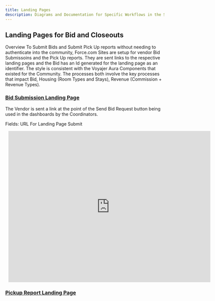 ```yaml
---
title: Landing Pages
description: Diagrams and Documentation for Specific Workflows in the System
---
```


## Landing Pages for Bid and Closeouts

Overview
To Submit Bids and Submit Pick Up reports without needing to authenticate into the community, Force.com Sites are setup for vendor Bid Submissoins and the Pick Up reports.  They are sent links to the respective landing pages and the Bid has an Id generated for the landing page as an identifier.   The style is consistent with the Voyajer Aura Components that existed for the Community.  The processes both involve the key processes that impact Bid, Housing (Room Types and Stays), Revenue (Commission + Revenue Types).  

### [Bid Submission Landing Page](landing-page-bid-submission)

The Vendor is sent a link at the point of the Send Bid Request button being used in the dashboards by the Coordinators.  

Fields:  URL For Landing Page Submit
<div style="width: 640px; height: 480px; margin: 10px; position: relative;"><iframe allowfullscreen frameborder="0" style="width:640px; height:480px" src="https://lucid.app/documents/embeddedchart/f45d427d-740d-4241-9c5c-e670d8aeb3b1" id="R8wNAV.UpBU-"></iframe></div>

### [Pickup Report Landing Page](landing-page-pickup-report)
